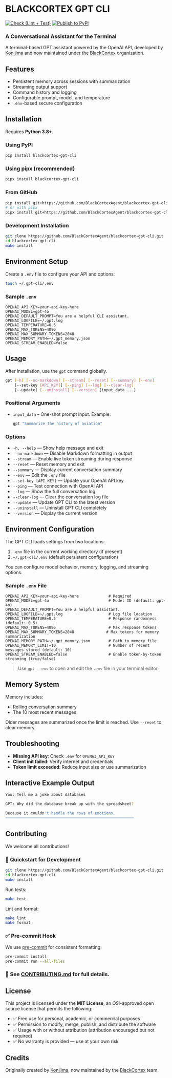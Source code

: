 # BLACKCORTEX GPT CLI

[![Check (Lint + Test)](https://github.com/BlackCortexAgent/blackcortex-gpt-cli/actions/workflows/check.yml/badge.svg)](https://github.com/BlackCortexAgent/blackcortex-gpt-cli/actions/workflows/check.yml)
[![Publish to PyPI](https://github.com/BlackCortexAgent/blackcortex-gpt-cli/actions/workflows/publish.yml/badge.svg)](https://github.com/BlackCortexAgent/blackcortex-gpt-cli/actions/workflows/publish.yml)

### A Conversational Assistant for the Terminal

A terminal-based GPT assistant powered by the OpenAI API, developed by [Konijima](https://github.com/Konijima) and now maintained under the [BlackCortex](https://github.com/BlackCortexAgent/) organization.

## Features

- Persistent memory across sessions with summarization
- Streaming output support
- Command history and logging
- Configurable prompt, model, and temperature
- `.env`-based secure configuration

## Installation

Requires **Python 3.8+**.

### Using PyPI

```bash
pip install blackcortex-gpt-cli
```

### Using pipx (recommended)

```bash
pipx install blackcortex-gpt-cli
```

### From GitHub

```bash
pip install git+https://github.com/BlackCortexAgent/blackcortex-gpt-cli.git
# or with pipx
pipx install git+https://github.com/BlackCortexAgent/blackcortex-gpt-cli.git
```

### Development Installation

```bash
git clone https://github.com/BlackCortexAgent/blackcortex-gpt-cli.git
cd blackcortex-gpt-cli
make install
```

## Environment Setup

Create a `.env` file to configure your API and options:

```bash
touch ~/.gpt-cli/.env
```

### Sample `.env`

```env
OPENAI_API_KEY=your-api-key-here
OPENAI_MODEL=gpt-4o
OPENAI_DEFAULT_PROMPT=You are a helpful CLI assistant.
OPENAI_LOGFILE=~/.gpt.log
OPENAI_TEMPERATURE=0.5
OPENAI_MAX_TOKENS=4096
OPENAI_MAX_SUMMARY_TOKENS=2048
OPENAI_MEMORY_PATH=~/.gpt_memory.json
OPENAI_STREAM_ENABLED=false
```

## Usage

After installation, use the `gpt` command globally.

```bash
gpt [-h] [--no-markdown] [--stream] [--reset] [--summary] [--env]
    [--set-key [API_KEY]] [--ping] [--log] [--clear-log]
    [--update] [--uninstall] [--version] [input_data ...]
```

### Positional Arguments

- `input_data` – One-shot prompt input. Example:
  ```bash
  gpt "Summarize the history of aviation"
  ```

### Options

- `-h, --help` — Show help message and exit
- `--no-markdown` — Disable Markdown formatting in output
- `--stream` — Enable live token streaming during response
- `--reset` — Reset memory and exit
- `--summary` — Display current conversation summary
- `--env` — Edit the `.env` file
- `--set-key [API_KEY]` — Update your OpenAI API key
- `--ping` — Test connection with OpenAI API
- `--log` — Show the full conversation log
- `--clear-log` — Clear the conversation log file
- `--update` — Update GPT CLI to the latest version
- `--uninstall` — Uninstall GPT CLI completely
- `--version` — Display the current version

## Environment Configuration

The GPT CLI loads settings from two locations:

1. `.env` file in the current working directory (if present)
2. `~/.gpt-cli/.env` (default persistent configuration)

You can configure model behavior, memory, logging, and streaming options.

### Sample `.env` File

```env
OPENAI_API_KEY=your-api-key-here             # Required
OPENAI_MODEL=gpt-4o                          # Model ID (default: gpt-4o)
OPENAI_DEFAULT_PROMPT=You are a helpful assistant.
OPENAI_LOGFILE=~/.gpt.log                    # Log file location
OPENAI_TEMPERATURE=0.5                       # Response randomness (default: 0.5)
OPENAI_MAX_TOKENS=4096                       # Max response tokens
OPENAI_MAX_SUMMARY_TOKENS=2048              # Max tokens for memory summarization
OPENAI_MEMORY_PATH=~/.gpt_memory.json        # Path to memory file
OPENAI_MEMORY_LIMIT=10                       # Number of recent messages stored (default: 10)
OPENAI_STREAM_ENABLED=false                  # Enable token-by-token streaming (true/false)
```

> Use `gpt --env` to open and edit the `.env` file in your terminal editor.

## Memory System

Memory includes:

- Rolling conversation summary
- The 10 most recent messages

Older messages are summarized once the limit is reached. Use `--reset` to clear memory.

## Troubleshooting

- **Missing API key**: Check `.env` for `OPENAI_API_KEY`
- **Client init failed**: Verify internet and credentials
- **Token limit exceeded**: Reduce input size or use summarization

## Interactive Example Output

```bash
You: Tell me a joke about databases

GPT: Why did the database break up with the spreadsheet?

Because it couldn't handle the rows of emotions.
────────────────────────────────────────────────────────
```

## Contributing

We welcome all contributions!

### 🚀 Quickstart for Development

```bash
git clone https://github.com/BlackCortexAgent/blackcortex-gpt-cli.git
cd blackcortex-gpt-cli
make install
```

Run tests:

```bash
make test
```

Lint and format:

```bash
make lint
make format
```

### ✅ Pre-commit Hook

We use [pre-commit](https://pre-commit.com) for consistent formatting:

```bash
pre-commit install
pre-commit run --all-files
```

### 📄 See [CONTRIBUTING.md](CONTRIBUTING.md) for full details.

## License

This project is licensed under the **MIT License**, an OSI-approved open source license that permits the following:

- ✅ Free use for personal, academic, or commercial purposes
- ✅ Permission to modify, merge, publish, and distribute the software
- ✅ Usage with or without attribution (attribution encouraged but not required)
- ✅ No warranty is provided — use at your own risk

## Credits

Originally created by [Konijima](https://github.com/Konijima), now maintained by the [BlackCortex](https://blackcortex.net/) team.
